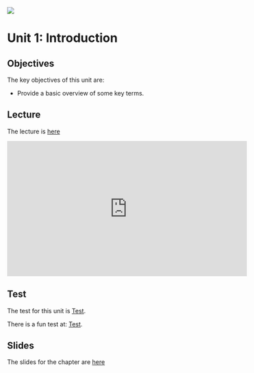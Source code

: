 <img src="https://github.com/billbuchanan/csn09112/blob/master/zadditional/top_csn09112.png"/>

# Unit 1: Introduction

## Objectives
The key objectives of this unit are:</p>
<ul>
  <li>Provide a basic overview of some key terms.</li>
</ul>

## Lecture
<p>The lecture is <a href="https://www.youtube.com/watch?v=iHtJxxLJtdw" target=_blank>here</a></p>
<iframe width="560" height="315" src="https://www.youtube.com/embed/iHtJxxLJtdw" frameborder="0" allow="accelerometer; autoplay; clipboard-write; encrypted-media; gyroscope; picture-in-picture" allowfullscreen></iframe>
  
## Test
<p>The test for this unit is <a href="https://asecuritysite.com/tests/tests?sortBy=sfc01">Test</a>.</p>
<p>There is a fun test at: <a href="https://asecuritysite.com/tests/fun?sortBy=sfc01">Test</a>.</p>

## Slides
The slides for the chapter are [here](https://github.com/billbuchanan/csn09112/blob/master/week02_ids/lecture/unit01_fun.pdf)




